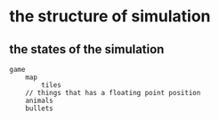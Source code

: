 
# the structure of simulation

## the states of the simulation


```
game
    map
        tiles
    // things that has a floating point position
    animals
    bullets
    
```


